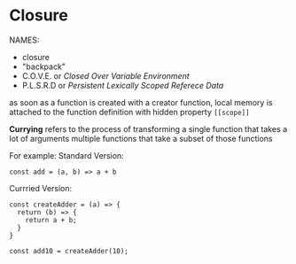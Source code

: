 # Closure

NAMES: 
- closure
- "backpack"
- C.O.V.E. or _Closed Over Variable Environment_
- P.L.S.R.D or _Persistent Lexically Scoped Referece Data_

as soon as a function is created with a creator function, local memory is attached to the function definition with hidden property `[[scope]]`

**Currying** refers to the process of transforming a single function that takes a lot of arguments multiple functions that take a subset of those functions

For example:
Standard Version:

    const add = (a, b) => a + b

Currried Version:

    const createAdder = (a) => {
      return (b) => {
        return a + b;
      }
    }

    const add10 = createAdder(10);